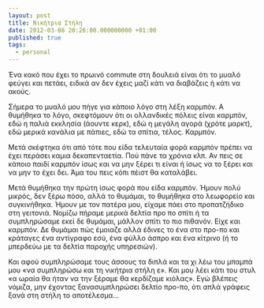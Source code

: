 ```yaml
---
layout: post
title: Νικήτρια Στήλη
date: 2012-03-08 20:26:00.000000000 +01:00
published: true
tags:
  - personal
---
```


Ένα κακό που έχει το πρωινό commute στη δουλειά είναι ότι το μυαλό φεύγει και
πετάει, ειδικά αν δεν έχεις μαζί κάτι να διαβάζεις ή κάτι να ακούς.

Σήμερα το μυαλό μου πήγε για κάποιο λόγο στη λέξη καρμπόν. Α θυμήθηκα το λόγο,
σκεφτόμουν ότι οι ολλανδικές πόλεις είναι καρμπόν, εδώ η παλιά εκκλησία (άουντε
κερκ), εδώ η μεγάλη αγορά (χρότε μαρκτ), εδώ μερικά κανάλια με πάπιες, εδώ τα
σπίτια, τέλος. Καρμπόν.

Μετά σκέφτηκα ότι από τότε που είδα τελευταία φορά καρμπόν πρέπει να έχει
περάσει καμια δεκαπενταετία. Πού πάνε τα χρόνια κλπ. Αν πεις σε κάποιο παιδί
καρμπόν ίσως και να μην ξέρει τι είναι ή ίσως να το ξέρει και να μην το έχει
δει. Άμα του πεις κόπι πέιστ θα καταλάβει.

Μετά θυμήθηκα την πρώτη ίσως φορά που είδα καρμπόν. Ήμουν πολύ μικρός, δεν ξέρω
πόσο, αλλά το θυμάμαι, το θυμήθηκα στο λεωφορείο και συγκινήθηκα. Ήμουν με τον
πατέρα μου, είχαμε πάει στο προπατζήδικο στη γειτονιά. Νομίζω πήραμε μερικά
δελτία προ πο σπίτι ή τα συμπληρώσαμε εκεί δε θυμάμαι, μάλλον σπίτι το πιο
πιθανόν. Είχε και καρμπόν. Δε θυμάμαι πώς έμοιαζε αλλά έδινες το ένα στο προ-πο
και κράταγες ένα αντίγραφο εσύ, ένα φύλλο άσπρο και ένα κίτρινο (ή το μπερδεύω
με τα δελτία παροχής υπηρεσιών).

Και αφού συμπληρώσαμε τους άσσους τα διπλά και τα χι λέω του μπαμπά μου «να
συμπληρώσω και τη νικήτρια στήλη ε». Και μου λέει κάτι του στυλ «α ωραία θα ήταν
να την ξέραμε θα κερδίζαμε κιόλας». Εγώ βλέπεις νόμιζα, μην έχοντας
ξανασυμπληρώσει δελτίο προ-πο, ότι απλά γράφεις ξανά στη στήλη το αποτέλεσμα...
